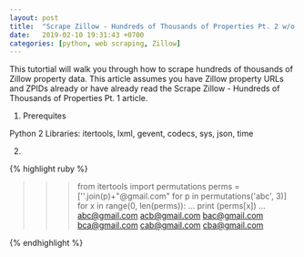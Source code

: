 ```yaml
---
layout: post
title:  "Scrape Zillow - Hundreds of Thousands of Properties Pt. 2 w/o Tax Data"
date:   2019-02-10 19:31:43 +0700
categories: [python, web scraping, Zillow]
---
```

This tutortial will walk you through how to scrape hundreds of thousands of Zillow property data. This article assumes you have Zillow property URLs and ZPIDs already or have already read the Scrape Zillow - Hundreds of Thousands of Properties Pt. 1 article.

1. Prerequites

  Python 2
  Libraries: itertools, lxml, gevent, codecs, sys, json, time
  
2. 

{% highlight ruby %}
>>> from itertools import permutations
>>> perms = [''.join(p)+"@gmail.com" for p in permutations('abc', 3)]
>>> for x in range(0, len(perms)):
...     print (perms[x])
... 
abc@gmail.com
acb@gmail.com
bac@gmail.com
bca@gmail.com
cab@gmail.com
cba@gmail.com
>>> 
{% endhighlight %}
